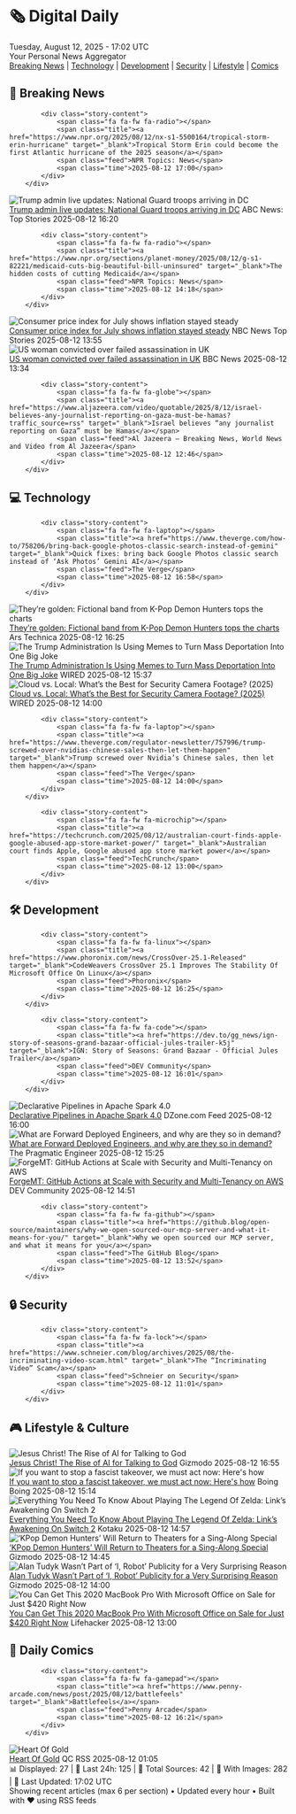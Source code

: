 <!-- Processing 54 RSS feeds at 2025-08-12 17:02:20 UTC -->
<!-- Processing: XKCD -->
<!-- Processing: Penny Arcade -->
<!-- Processing: Garfield -->
<!-- Processing: Dilbert -->
<!-- Processing: Cyanide & Happiness -->
<!-- Processing: CNN Breaking News -->
<!-- Processing: NPR News -->
<!-- Processing: CBC News -->
<!-- Error processing https://rss.cbc.ca/lineup/topstories.xml: The read operation timed out -->
<!-- Processing: Reuters World News -->
<!-- Processing: ABC News Breaking -->
<!-- Processing: The Verge -->
<!-- Processing: Ars Technica -->
<!-- Processing: StackOverflow Blog -->
<!-- Processing: Phoronix Linux News -->
<!-- Processing: OMG! Ubuntu -->
<!-- Processing: Linux.com -->
<!-- Processing: Ubuntu Blog -->
<!-- Processing: GitLab Blog -->
<!-- Processing: InfoQ -->
<!-- Processing: DZone -->
<!-- Processing: Coding Horror -->
<!-- Processing: The Pragmatic Engineer -->
<!-- Processing: Gizmodo -->
<!-- Processing: Krebs on Security -->
<!-- Processing: Schneier on Security -->
<!-- Generated 10 new posts out of 25 feeds processed -->
<div class="newspaper-header">
    <h1 class="newspaper-title">🗞️ Digital Daily</h1>
    <div class="newspaper-date">Tuesday, August 12, 2025 - 17:02 UTC</div>
    <div class="newspaper-subtitle">Your Personal News Aggregator</div>
</div>

<div class="newspaper-nav">
    <a href="#breaking">Breaking News</a> |
    <a href="#tech">Technology</a> |
    <a href="#dev">Development</a> |
    <a href="#security">Security</a> |
    <a href="#lifestyle">Lifestyle</a> |
    <a href="#webcomics">Comics</a>
</div>

<div class="news-section breaking-news" id="breaking">
<h2 class="section-header">🚨 Breaking News</h2>
<div class="stories-container">
<div class="story">
            
            <div class="story-content">
                <span class="fa fa-fw fa-radio"></span>
                <span class="title"><a href="https://www.npr.org/2025/08/12/nx-s1-5500164/tropical-storm-erin-hurricane" target="_blank">Tropical Storm Erin could become the first Atlantic hurricane of the 2025 season</a></span>
                <span class="feed">NPR Topics: News</span>
                <span class="time">2025-08-12 17:00</span>
            </div>
        </div>
<div class="story">
            <img src="https://s.abcnews.com/images/US/nat-guard-4-ap-gmh-250812_1755011279155_hpMain_4x3t_384.jpg" alt="Trump admin live updates: National Guard troops arriving in DC" class="story-image" loading="lazy" onerror="this.style.display='none'">
            <div class="story-content">
                <span class="fa fa-fw fa-tv"></span>
                <span class="title"><a href="https://abcnews.go.com/Politics/live-updates/trump-admin-live-updates/?id=124535213" target="_blank">Trump admin live updates: National Guard troops arriving in DC</a></span>
                <span class="feed">ABC News: Top Stories</span>
                <span class="time">2025-08-12 16:20</span>
            </div>
        </div>
<div class="story">
            
            <div class="story-content">
                <span class="fa fa-fw fa-radio"></span>
                <span class="title"><a href="https://www.npr.org/sections/planet-money/2025/08/12/g-s1-82221/medicaid-cuts-big-beautiful-bill-uninsured" target="_blank">The hidden costs of cutting Medicaid</a></span>
                <span class="feed">NPR Topics: News</span>
                <span class="time">2025-08-12 14:18</span>
            </div>
        </div>
<div class="story">
            <img src="https://media-cldnry.s-nbcnews.com/image/upload/t_fit_1500w/mpx/2704722219/2025_08/1755006918949_now_mnn_cpi_july_250812_1920x1080-dggqho.jpg" alt="Consumer price index for July shows inflation stayed steady" class="story-image" loading="lazy" onerror="this.style.display='none'">
            <div class="story-content">
                <span class="fa fa-fw fa-broadcast-tower"></span>
                <span class="title"><a href="https://www.nbcnews.com/now/video/consumer-price-index-for-july-shows-inflation-stayed-steady-244773957730" target="_blank">Consumer price index for July shows inflation stayed steady</a></span>
                <span class="feed">NBC News Top Stories</span>
                <span class="time">2025-08-12 13:55</span>
            </div>
        </div>
<div class="story">
            <img src="https://ichef.bbci.co.uk/ace/standard/240/cpsprodpb/27a7/live/f4edaad0-7779-11f0-b15a-09fa5f596b3a.jpg" alt="US woman convicted over failed assassination in UK" class="story-image" loading="lazy" onerror="this.style.display='none'">
            <div class="story-content">
                <span class="fa fa-fw fa-flag"></span>
                <span class="title"><a href="https://www.bbc.com/news/articles/c4gj87jxg78o?at_medium=RSS&at_campaign=rss" target="_blank">US woman convicted over failed assassination in UK</a></span>
                <span class="feed">BBC News</span>
                <span class="time">2025-08-12 13:34</span>
            </div>
        </div>
<div class="story">
            
            <div class="story-content">
                <span class="fa fa-fw fa-globe"></span>
                <span class="title"><a href="https://www.aljazeera.com/video/quotable/2025/8/12/israel-believes-any-journalist-reporting-on-gaza-must-be-hamas?traffic_source=rss" target="_blank">Israel believes “any journalist reporting on Gaza” must be Hamas</a></span>
                <span class="feed">Al Jazeera – Breaking News, World News and Video from Al Jazeera</span>
                <span class="time">2025-08-12 12:46</span>
            </div>
        </div>
</div>
</div>
<div class="news-section tech-news" id="tech">
<h2 class="section-header">💻 Technology</h2>
<div class="stories-container">
<div class="story">
            
            <div class="story-content">
                <span class="fa fa-fw fa-laptop"></span>
                <span class="title"><a href="https://www.theverge.com/how-to/758206/bring-back-google-photos-classic-search-instead-of-gemini" target="_blank">Quick fixes: bring back Google Photos classic search instead of ‘Ask Photos’ Gemini AI</a></span>
                <span class="feed">The Verge</span>
                <span class="time">2025-08-12 16:58</span>
            </div>
        </div>
<div class="story">
            <img src="https://cdn.arstechnica.net/wp-content/uploads/2025/08/kpopTOP-500x500.jpg" alt="They’re golden: Fictional band from K-Pop Demon Hunters tops the charts" class="story-image" loading="lazy" onerror="this.style.display='none'">
            <div class="story-content">
                <span class="fa fa-fw fa-cog"></span>
                <span class="title"><a href="https://arstechnica.com/culture/2025/08/theyre-golden-fictional-band-fromk-pop-demon-hunters-tops-the-charts/" target="_blank">They’re golden: Fictional band from K-Pop Demon Hunters tops the charts</a></span>
                <span class="feed">Ars Technica</span>
                <span class="time">2025-08-12 16:25</span>
            </div>
        </div>
<div class="story">
            <img src="https://media.wired.com/photos/68911edf5cf36cc42819acb5/master/pass/pol_dhs_getty.jpg" alt="The Trump Administration Is Using Memes to Turn Mass Deportation Into One Big Joke" class="story-image" loading="lazy" onerror="this.style.display='none'">
            <div class="story-content">
                <span class="fa fa-fw fa-bolt"></span>
                <span class="title"><a href="https://www.wired.com/story/trump-administration-dhs-white-house-deportations-meme/" target="_blank">The Trump Administration Is Using Memes to Turn Mass Deportation Into One Big Joke</a></span>
                <span class="feed">WIRED</span>
                <span class="time">2025-08-12 15:37</span>
            </div>
        </div>
<div class="story">
            <img src="https://media.wired.com/photos/689a48b3669b22c6f5bf4726/master/pass/Cloud%20vs.%20Local-%20What%E2%80%99s%20the%20Best%20for%20Security%20Camera%20Footage_.png" alt="Cloud vs. Local: What’s the Best for Security Camera Footage? (2025)" class="story-image" loading="lazy" onerror="this.style.display='none'">
            <div class="story-content">
                <span class="fa fa-fw fa-bolt"></span>
                <span class="title"><a href="https://www.wired.com/story/security-camera-video-cloud-vs-local-storage/" target="_blank">Cloud vs. Local: What’s the Best for Security Camera Footage? (2025)</a></span>
                <span class="feed">WIRED</span>
                <span class="time">2025-08-12 14:00</span>
            </div>
        </div>
<div class="story">
            
            <div class="story-content">
                <span class="fa fa-fw fa-laptop"></span>
                <span class="title"><a href="https://www.theverge.com/regulator-newsletter/757996/trump-screwed-over-nvidias-chinese-sales-then-let-them-happen" target="_blank">Trump screwed over Nvidia’s Chinese sales, then let them happen</a></span>
                <span class="feed">The Verge</span>
                <span class="time">2025-08-12 14:00</span>
            </div>
        </div>
<div class="story">
            
            <div class="story-content">
                <span class="fa fa-fw fa-microchip"></span>
                <span class="title"><a href="https://techcrunch.com/2025/08/12/australian-court-finds-apple-google-abused-app-store-market-power/" target="_blank">Australian court finds Apple, Google abused app store market power</a></span>
                <span class="feed">TechCrunch</span>
                <span class="time">2025-08-12 13:00</span>
            </div>
        </div>
</div>
</div>
<div class="news-section dev-news" id="dev">
<h2 class="section-header">🛠️ Development</h2>
<div class="stories-container">
<div class="story">
            
            <div class="story-content">
                <span class="fa fa-fw fa-linux"></span>
                <span class="title"><a href="https://www.phoronix.com/news/CrossOver-25.1-Released" target="_blank">CodeWeavers CrossOver 25.1 Improves The Stability Of Microsoft Office On Linux</a></span>
                <span class="feed">Phoronix</span>
                <span class="time">2025-08-12 16:25</span>
            </div>
        </div>
<div class="story">
            
            <div class="story-content">
                <span class="fa fa-fw fa-code"></span>
                <span class="title"><a href="https://dev.to/gg_news/ign-story-of-seasons-grand-bazaar-official-jules-trailer-k5j" target="_blank">IGN: Story of Seasons: Grand Bazaar - Official Jules Trailer</a></span>
                <span class="feed">DEV Community</span>
                <span class="time">2025-08-12 16:01</span>
            </div>
        </div>
<div class="story">
            <img src="https://dz2cdn1.dzone.com/thumbnail?fid=18555741&w=600" alt="Declarative Pipelines in Apache Spark 4.0" class="story-image" loading="lazy" onerror="this.style.display='none'">
            <div class="story-content">
                <span class="fa fa-fw fa-newspaper"></span>
                <span class="title"><a href="https://dzone.com/articles/build-your-first-apache-spark-declarative-pipeline" target="_blank">Declarative Pipelines in Apache Spark 4.0</a></span>
                <span class="feed">DZone.com Feed</span>
                <span class="time">2025-08-12 16:00</span>
            </div>
        </div>
<div class="story">
            <img src="https://substackcdn.com/image/fetch/$s_!-Sp9!,f_auto,q_auto:good,fl_progressive:steep/https%3A%2F%2Fsubstack-post-media.s3.amazonaws.com%2Fpublic%2Fimages%2F6fbaccac-2d71-44fb-bbc4-4de12e939b92_1444x888.png" alt="What are Forward Deployed Engineers, and why are they so in demand?" class="story-image" loading="lazy" onerror="this.style.display='none'">
            <div class="story-content">
                <span class="fa fa-fw fa-wrench"></span>
                <span class="title"><a href="https://newsletter.pragmaticengineer.com/p/forward-deployed-engineers" target="_blank">What are Forward Deployed Engineers, and why are they so in demand?</a></span>
                <span class="feed">The Pragmatic Engineer</span>
                <span class="time">2025-08-12 15:25</span>
            </div>
        </div>
<div class="story">
            <img src="https://media2.dev.to/dynamic/image/width=800%2Cheight=%2Cfit=scale-down%2Cgravity=auto%2Cformat=auto/https%3A%2F%2Fdev-to-uploads.s3.amazonaws.com%2Fuploads%2Farticles%2F54l2gi8uus5v2cy6k27k.jpg" alt="ForgeMT: GitHub Actions at Scale with Security and Multi-Tenancy on AWS" class="story-image" loading="lazy" onerror="this.style.display='none'">
            <div class="story-content">
                <span class="fa fa-fw fa-code"></span>
                <span class="title"><a href="https://dev.to/edersonbrilhante/forgemt-github-actions-at-scale-with-security-and-multi-tenancy-on-aws-3no9" target="_blank">ForgeMT: GitHub Actions at Scale with Security and Multi-Tenancy on AWS</a></span>
                <span class="feed">DEV Community</span>
                <span class="time">2025-08-12 14:51</span>
            </div>
        </div>
<div class="story">
            
            <div class="story-content">
                <span class="fa fa-fw fa-github"></span>
                <span class="title"><a href="https://github.blog/open-source/maintainers/why-we-open-sourced-our-mcp-server-and-what-it-means-for-you/" target="_blank">Why we open sourced our MCP server, and what it means for you</a></span>
                <span class="feed">The GitHub Blog</span>
                <span class="time">2025-08-12 13:52</span>
            </div>
        </div>
</div>
</div>
<div class="news-section security-news" id="security">
<h2 class="section-header">🔒 Security</h2>
<div class="stories-container">
<div class="story">
            
            <div class="story-content">
                <span class="fa fa-fw fa-lock"></span>
                <span class="title"><a href="https://www.schneier.com/blog/archives/2025/08/the-incriminating-video-scam.html" target="_blank">The “Incriminating Video” Scam</a></span>
                <span class="feed">Schneier on Security</span>
                <span class="time">2025-08-12 11:01</span>
            </div>
        </div>
</div>
</div>
<div class="news-section lifestyle-news" id="lifestyle">
<h2 class="section-header">🎮 Lifestyle & Culture</h2>
<div class="stories-container">
<div class="story">
            <img src="https://gizmodo.com/app/uploads/2024/08/FacebookShrimpJesus.jpg" alt="Jesus Christ! The Rise of AI for Talking to God" class="story-image" loading="lazy" onerror="this.style.display='none'">
            <div class="story-content">
                <span class="fa fa-fw fa-computer"></span>
                <span class="title"><a href="https://gizmodo.com/jesus-christ-the-rise-of-ai-for-talking-to-god-2000641940" target="_blank">Jesus Christ! The Rise of AI for Talking to God</a></span>
                <span class="feed">Gizmodo</span>
                <span class="time">2025-08-12 16:55</span>
            </div>
        </div>
<div class="story">
            <img src="https://i0.wp.com/boingboing.net/wp-content/uploads/2024/02/Emperor-Trump-1.webp?fit=1500%2C1000&amp;quality=55&amp;ssl=1" alt="If you want to stop a fascist takeover, we must act now: Here&#x27;s how" class="story-image" loading="lazy" onerror="this.style.display='none'">
            <div class="story-content">
                <span class="fa fa-fw fa-arrow-right"></span>
                <span class="title"><a href="https://boingboing.net/2025/08/12/if-you-want-to-stop-a-fascist-takeover-we-must-act-now-heres-how.html" target="_blank">If you want to stop a fascist takeover, we must act now: Here&#x27;s how</a></span>
                <span class="feed">Boing Boing</span>
                <span class="time">2025-08-12 15:14</span>
            </div>
        </div>
<div class="story">
            <img src="https://kotaku.com/app/uploads/2025/08/LINK.jpg" alt="Everything You Need To Know About Playing The Legend Of Zelda: Link’s Awakening On Switch 2" class="story-image" loading="lazy" onerror="this.style.display='none'">
            <div class="story-content">
                <span class="fa fa-fw fa-gamepad"></span>
                <span class="title"><a href="https://kotaku.com/switch-2-upgrade-links-awakening-zelda-fps-hdr-2000617165" target="_blank">Everything You Need To Know About Playing The Legend Of Zelda: Link’s Awakening On Switch 2</a></span>
                <span class="feed">Kotaku</span>
                <span class="time">2025-08-12 14:57</span>
            </div>
        </div>
<div class="story">
            <img src="https://gizmodo.com/app/uploads/2025/07/Kpop-Demon-Hunters-1.jpg" alt="‘KPop Demon Hunters’ Will Return to Theaters for a Sing-Along Special" class="story-image" loading="lazy" onerror="this.style.display='none'">
            <div class="story-content">
                <span class="fa fa-fw fa-computer"></span>
                <span class="title"><a href="https://gizmodo.com/kpop-demon-hunters-singalong-theater-release-tickets-netflix-2000641138" target="_blank">‘KPop Demon Hunters’ Will Return to Theaters for a Sing-Along Special</a></span>
                <span class="feed">Gizmodo</span>
                <span class="time">2025-08-12 14:45</span>
            </div>
        </div>
<div class="story">
            <img src="https://gizmodo.com/app/uploads/2025/08/I-Robot-movie.jpg" alt="Alan Tudyk Wasn’t Part of ‘I, Robot’ Publicity for a Very Surprising Reason" class="story-image" loading="lazy" onerror="this.style.display='none'">
            <div class="story-content">
                <span class="fa fa-fw fa-computer"></span>
                <span class="title"><a href="https://gizmodo.com/alan-tudyk-i-robot-will-smith-2000641646" target="_blank">Alan Tudyk Wasn’t Part of ‘I, Robot’ Publicity for a Very Surprising Reason</a></span>
                <span class="feed">Gizmodo</span>
                <span class="time">2025-08-12 14:00</span>
            </div>
        </div>
<div class="story">
            <img src="https://lifehacker.com/imagery/articles/01K1WENMNM9SXFBBR8YRQC0DME/hero-image.png" alt="You Can Get This 2020 MacBook Pro With Microsoft Office on Sale for Just $420 Right Now" class="story-image" loading="lazy" onerror="this.style.display='none'">
            <div class="story-content">
                <span class="fa fa-fw fa-life-ring"></span>
                <span class="title"><a href="https://lifehacker.com/tech/2020-macbook-pro-microsoft-office-2021-stacksocial-sale?utm_medium=RSS" target="_blank">You Can Get This 2020 MacBook Pro With Microsoft Office on Sale for Just $420 Right Now</a></span>
                <span class="feed">Lifehacker</span>
                <span class="time">2025-08-12 13:00</span>
            </div>
        </div>
</div>
</div>
<div class="news-section webcomics-section" id="webcomics">
<h2 class="section-header">🎨 Daily Comics</h2>
<div class="stories-container">
<div class="story">
            
            <div class="story-content">
                <span class="fa fa-fw fa-gamepad"></span>
                <span class="title"><a href="https://www.penny-arcade.com/news/post/2025/08/12/battlefeels" target="_blank">Battlefeels</a></span>
                <span class="feed">Penny Arcade</span>
                <span class="time">2025-08-12 16:21</span>
            </div>
        </div>
<div class="story">
            <img src="http://www.questionablecontent.net/comics/5633.png" alt="Heart Of Gold" class="story-image" loading="lazy" onerror="this.style.display='none'">
            <div class="story-content">
                <span class="fa fa-fw fa-music"></span>
                <span class="title"><a href="http://questionablecontent.net/view.php?comic=5633" target="_blank">Heart Of Gold</a></span>
                <span class="feed">QC RSS</span>
                <span class="time">2025-08-12 01:05</span>
            </div>
        </div>
</div>
</div>

<div class="newspaper-footer">
    <div class="stats">
        📊 Displayed: 27 | 📅 Last 24h: 125 | 📡 Total Sources: 42 | 📸 With Images: 282 |
        🔄 Last Updated: 17:02 UTC
    </div>
    <div class="footer-note">
        Showing recent articles (max 6 per section) • Updated every hour • Built with ❤️ using RSS feeds
    </div>
</div>

